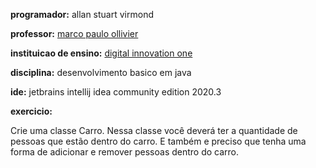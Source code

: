 **programador:** allan stuart virmond

**professor:** [marco paulo ollivier](https://github.com/marcopollivier)

**instituicao de ensino:** [digital innovation one](https://digitalinnovation.one/)

**disciplina:** desenvolvimento basico em java

**ide:** jetbrains intellij idea community edition 2020.3

**exercicio:**

Crie uma classe Carro. Nessa classe você deverá ter a
quantidade de pessoas que estão dentro do carro. E
também e preciso que tenha uma forma de adicionar 
e remover pessoas dentro do carro.